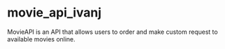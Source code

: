 # movie_api_ivanj
MovieAPI is an API that allows  users to order and make custom request to available movies online.
